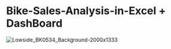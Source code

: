 # Bike-Sales-Analysis-in-Excel + DashBoard

![Lowside_BK0534_Background-2000x1333](https://user-images.githubusercontent.com/100701309/197443240-9e7ee256-e00b-4d5b-8c0d-a4207db88a52.jpg)
